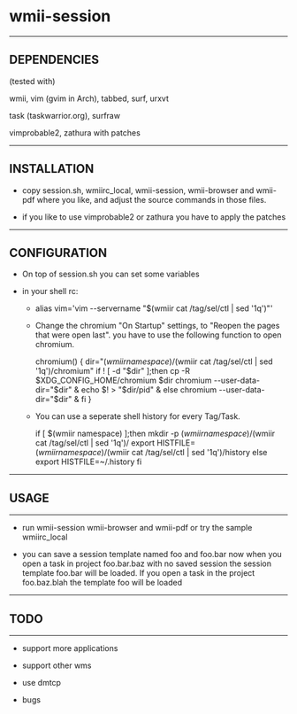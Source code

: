 wmii-session
==============================================================================

------------------------------------------------------------------------------
DEPENDENCIES 
------------------------------------------------------------------------------

(tested with)

wmii, vim (gvim in Arch), tabbed, surf, urxvt

task (taskwarrior.org), surfraw

vimprobable2, zathura with patches


------------------------------------------------------------------------------
INSTALLATION
------------------------------------------------------------------------------

* copy session.sh, wmiirc_local, wmii-session, wmii-browser and wmii-pdf
where you like, and adjust the source commands in those files.

* if you like to use vimprobable2 or zathura you have to apply the patches


------------------------------------------------------------------------------
CONFIGURATION
------------------------------------------------------------------------------

* On top of session.sh you can set some variables

* in your shell rc:

    * alias vim='vim --servername "$(wmiir cat /tag/sel/ctl | sed '1q')"'
    
    * Change the chromium "On Startup" settings, to "Reopen the pages that
      were open last". you have to use the following function to open chromium.
    
        chromium() {
            dir="$(wmiir namespace)/$(wmiir cat /tag/sel/ctl | sed '1q')/chromium"
            if ! [ -d "$dir" ];then
                cp -R $XDG_CONFIG_HOME/chromium $dir
                chromium --user-data-dir="$dir" &
                echo $! > "$dir/pid" &
            else
                chromium --user-data-dir="$dir" &
            fi
        }
    

    * You can use a seperate shell history for every Tag/Task. 
    
        if [ $(wmiir namespace) ];then
            mkdir -p $(wmiir namespace)/$(wmiir cat /tag/sel/ctl | sed '1q')/
            export HISTFILE=$(wmiir namespace)/$(wmiir cat /tag/sel/ctl | sed '1q')/history
        else
            export HISTFILE=~/.history
        fi


------------------------------------------------------------------------------
## USAGE
------------------------------------------------------------------------------

* run wmii-session wmii-browser and wmii-pdf
  or try the sample wmiirc_local

* you can save a session template named foo and foo.bar
  now when you open a task in project foo.bar.baz with no saved session
  the session template foo.bar will be loaded. If you open a task
  in the project foo.baz.blah the template foo will be loaded



------------------------------------------------------------------------------
## TODO
------------------------------------------------------------------------------

* support more applications

* support other wms

* use dmtcp

* bugs
